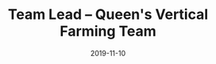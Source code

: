 ---
title: Team Lead – Queen's Vertical Farming Team
eventType: org
date: 2019-11-10
thumbnail: qvft
blurb: Team lead of Controls, Data, and Automation. In charge of running weekly meetings, setting goals, and providing technical assistance to team members. The CDA team is building an automated system for adjusting environment variables, such astemperature or light intensity, in order to maximize crop yield.
---